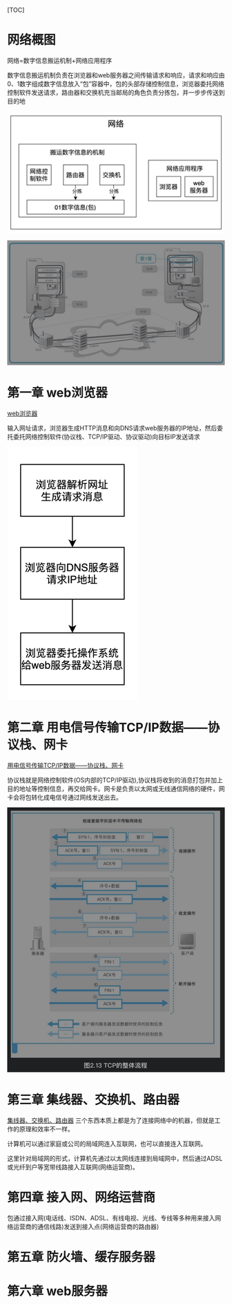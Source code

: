 
[TOC]



# 网络概图
网络=数字信息搬运机制+网络应用程序

数字信息搬运机制负责在浏览器和web服务器之间传输请求和响应，请求和响应由0、1数字组成数字信息放入“包”容器中，包的头部存储控制信息，浏览器委托网络控制软件发送请求，路由器和交换机充当邮局的角色负责分拣包，并一步步传送到目的地

![网络概图](./pic/网络是怎样连接的_网络概图.png)


![网络概图](./pic/网络是怎样连接的_互联网.png)


# 第一章 web浏览器
[web浏览器](./web浏览器.md)

输入网址请求，浏览器生成HTTP消息和向DNS请求web服务器的IP地址，然后委托委托网络控制软件(协议栈、TCP/IP驱动、协议驱动)向目标IP发送请求

![网络概图](./pic/网络是怎样连接的_浏览器工作.png)



# 第二章 用电信号传输TCP/IP数据——协议栈、网卡
[用电信号传输TCP/IP数据——协议栈、网卡](./网络是怎样连接的_用电信号传输TCP/IP数据——协议栈、网卡.md)

协议栈就是网络控制软件(OS内部的TCP/IP驱动),协议栈将收到的消息打包并加上目的地址等控制信息，再交给网卡。网卡是负责以太网或无线通信网络的硬件，网卡会将包转化成电信号通过网线发送出去。

![TCP整体流程](./pic/网络是怎样连接的_TCP整体流程.png)


# 第三章 集线器、交换机、路由器
[集线器、交换机、路由器](./集线器、交换机、路由器.md) 三个东西本质上都是为了连接网络中的机器，但就是工作的原理和效率不一样。

计算机可以通过家庭或公司的局域网连入互联网，也可以直接连入互联网。

这里针对局域网的形式，计算机先通过以太网线连接到局域网中，然后通过ADSL或光纤到户等宽带线路接入互联网(网络运营商)。

# 第四章 接入网、网络运营商
包通过接入网(电话线、ISDN、ADSL、有线电视、光线、专线等多种用来接入网络运营商的通信线路)发送到接入点(网络运营商的路由器)

# 第五章 防火墙、缓存服务器


# 第六章 web服务器



